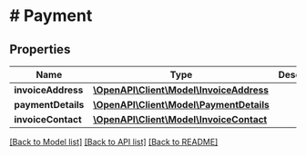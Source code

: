 # # Payment

## Properties

Name | Type | Description | Notes
------------ | ------------- | ------------- | -------------
**invoiceAddress** | [**\OpenAPI\Client\Model\InvoiceAddress**](InvoiceAddress.md) |  | [optional]
**paymentDetails** | [**\OpenAPI\Client\Model\PaymentDetails**](PaymentDetails.md) |  | [optional]
**invoiceContact** | [**\OpenAPI\Client\Model\InvoiceContact**](InvoiceContact.md) |  | [optional]

[[Back to Model list]](../../README.md#models) [[Back to API list]](../../README.md#endpoints) [[Back to README]](../../README.md)
